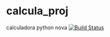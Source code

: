 # calcula_proj
calculadora python nova
[![Build Status](https://www.travis-ci.com/ruthfarias/calcula_proj.svg?branch=main)](https://www.travis-ci.com/ruthfarias/calcula_proj)
